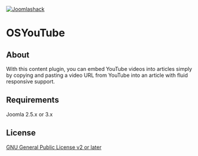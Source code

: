 [![Joomlashack](https://www.joomlashack.com/images/logo_circle_small.png)](https://www.joomlashack.com)

OSYouTube
============

## About

With this content plugin, you can embed YouTube videos into articles simply by copying and pasting a video URL from YouTube into an article with fluid responsive support.

## Requirements

Joomla 2.5.x or 3.x

## License

[GNU General Public License v2 or later](http://www.gnu.org/copyleft/gpl.html)

